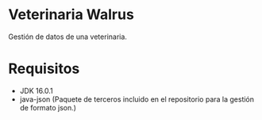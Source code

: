# Veterinaria Walrus
Gestión de datos de una veterinaria.

# Requisitos
+ JDK 16.0.1
+ java-json (Paquete de terceros incluido en el repositorio para la gestión de formato json.)
